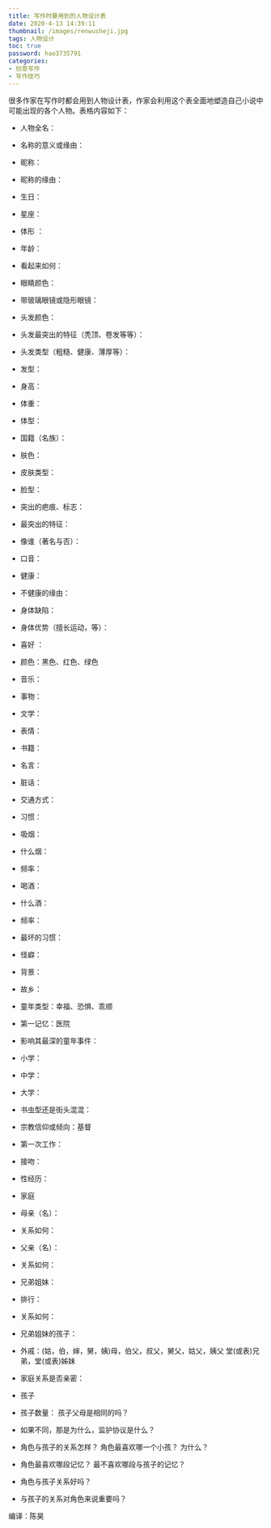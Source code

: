 ```yaml
---
title: 写作时要用到的人物设计表
date: 2020-4-13 14:39:11
thumbnail: /images/renwusheji.jpg
tags: 人物设计
toc: true
password: hao3735791
categories: 
- 创意写作
- 写作技巧
---
```


很多作家在写作时都会用到人物设计表，作家会利用这个表全面地塑造自己小说中可能出现的各个人物。表格内容如下：

- 人物全名：

- 名称的意义或缘由：

- 昵称：
<!-- more -->
- 昵称的缘由：

- 生日：

- 星座：

- 体形 ：

- 年龄：

- 看起来如何：

- 眼睛颜色：

- 带玻璃眼镜或隐形眼镜：

- 头发颜色：

- 头发最突出的特征（秃顶、卷发等等）：

- 头发类型（粗糙、健康、薄厚等）：

- 发型：

- 身高：

- 体重：

- 体型：

- 国籍（名族）：

- 肤色：

- 皮肤类型：

- 脸型：

- 突出的疤痕、标志：

- 最突出的特征：

- 像谁（著名与否）：

- 口音：

- 健康：

- 不健康的缘由：

- 身体缺陷：

- 身体优势（擅长运动，等）：

- 喜好 ：

- 颜色：黑色、红色、绿色

- 音乐：

- 事物：

- 文学：

- 表情：

- 书籍：

- 名言：

- 脏话：

- 交通方式：

- 习惯：

- 吸烟：

- 什么烟：

- 频率：

- 喝酒：

- 什么酒：

- 频率：

- 最坏的习惯：

- 怪癖： 

- 背景：

- 故乡：

- 童年类型：幸福、恐惧、乖顺

- 第一记忆：医院

- 影响其最深的童年事件：

- 小学：

- 中学：

- 大学：

- 书虫型还是街头混混：

- 宗教信仰或倾向：基督

- 第一次工作：

- 接吻：

- 性经历：

- 家庭

- 母亲（名）：

- 关系如何：

- 父亲（名）：

- 关系如何：

- 兄弟姐妹：

- 排行：

- 关系如何：

- 兄弟姐妹的孩子：

- 外戚：(姑，伯，婶，舅，姨)母，伯父，叔父，舅父，姑父，姨父 堂(或表)兄弟，堂(或表)姊妹

- 家庭关系是否亲密：

- 孩子

- 孩子数量： 孩子父母是相同的吗？

- 如果不同，那是为什么，监护协议是什么？

- 角色与孩子的关系怎样？ 角色最喜欢哪一个小孩？ 为什么？

- 角色最喜欢哪段记忆？ 最不喜欢哪段与孩子的记忆？

- 角色与孩子关系好吗？

- 与孩子的关系对角色来说重要吗？

编译：陈昊
